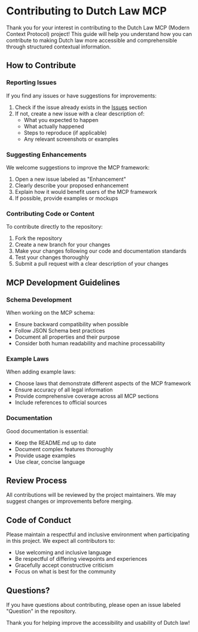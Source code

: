 # Contributing to Dutch Law MCP

Thank you for your interest in contributing to the Dutch Law MCP (Modern Context Protocol) project! This guide will help you understand how you can contribute to making Dutch law more accessible and comprehensible through structured contextual information.

## How to Contribute

### Reporting Issues

If you find any issues or have suggestions for improvements:

1. Check if the issue already exists in the [Issues](https://github.com/Viralistic/Dutch_Law_MCP/issues) section
2. If not, create a new issue with a clear description of:
   - What you expected to happen
   - What actually happened
   - Steps to reproduce (if applicable)
   - Any relevant screenshots or examples

### Suggesting Enhancements

We welcome suggestions to improve the MCP framework:

1. Open a new issue labeled as "Enhancement"
2. Clearly describe your proposed enhancement
3. Explain how it would benefit users of the MCP framework
4. If possible, provide examples or mockups

### Contributing Code or Content

To contribute directly to the repository:

1. Fork the repository
2. Create a new branch for your changes
3. Make your changes following our code and documentation standards
4. Test your changes thoroughly
5. Submit a pull request with a clear description of your changes

## MCP Development Guidelines

### Schema Development

When working on the MCP schema:

- Ensure backward compatibility when possible
- Follow JSON Schema best practices
- Document all properties and their purpose
- Consider both human readability and machine processability

### Example Laws

When adding example laws:

- Choose laws that demonstrate different aspects of the MCP framework
- Ensure accuracy of all legal information
- Provide comprehensive coverage across all MCP sections
- Include references to official sources

### Documentation

Good documentation is essential:

- Keep the README.md up to date
- Document complex features thoroughly
- Provide usage examples
- Use clear, concise language

## Review Process

All contributions will be reviewed by the project maintainers. We may suggest changes or improvements before merging.

## Code of Conduct

Please maintain a respectful and inclusive environment when participating in this project. We expect all contributors to:

- Use welcoming and inclusive language
- Be respectful of differing viewpoints and experiences
- Gracefully accept constructive criticism
- Focus on what is best for the community

## Questions?

If you have questions about contributing, please open an issue labeled "Question" in the repository.

Thank you for helping improve the accessibility and usability of Dutch law!